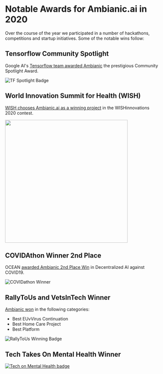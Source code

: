 # Notable Awards for Ambianic.ai in 2020

Over the course of the year we participated in a number of hackathons, competitions and startup initiatives. Some of the notable wins follow:

## Tensorflow Community Spotlight

Google AI's [Tensorflow team awarded Ambianic](https://twitter.com/TensorFlow/status/1291071490062983172) the prestigious Community Spotlight Award.

![TF Spotlight Badge](https://pbs.twimg.com/profile_banners/1195860619284664320/1596827858/600x200)

## World Innovation Summit for Health (WISH) 

[WISH chooses Ambianic.ai as a winning project](https://www.linkedin.com/posts/wishqatar_ambientintelligence-privacy-elderly-activity-6720952003259891712-oYfI) in the WISHinnovations 2020 contest.

<img src="https://ambianic.github.io/ambianic-blog/images/award-wish-2020.jpg" width="400">

## COVIDAthon Winner 2nd Place

OCEAN [awarded Ambianic 2nd Place Win](https://twitter.com/oceanprotocol/status/1280100814531571717?s=20) in Decentralized AI against COVID19.

![COVIDathon Winner](https://pbs.twimg.com/media/EcPUL_bX0AA5RcH?format=jpg&name=small)

## RallyToUs and VetsInTech Winner

[Ambianic won](https://twitter.com/ambianicai/status/1323730194281172993?s=20) in the following categories:
* Best EUvVirus Continuation
* Best Home Care Project
* Best Platform

![RallyToUs Winning Badge](https://pbs.twimg.com/media/El7UzkUXgAA-fp7?format=png&name=360x360)

## Tech Takes On Mental Health Winner

[![Tech on Mental Health badge](https://user-images.githubusercontent.com/2234901/101809668-6fa1f300-3add-11eb-928b-83bc5e819a42.png)](https://twitter.com/ambianicai/status/1337087770741846017?s=20)


